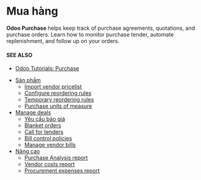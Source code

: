 # Mua hàng

**Odoo Purchase** helps keep track of purchase agreements, quotations, and purchase orders. Learn
how to monitor purchase tender, automate replenishment, and follow up on your orders.

#### SEE ALSO
- [Odoo Tutorials: Purchase](https://www.odoo.com/slides/purchase-23)

* [Sản phẩm](products/)
  * [Import vendor pricelist](products/pricelist.md)
  * [Configure reordering rules](products/reordering.md)
  * [Temporary reordering rules](products/temporary_reordering.md)
  * [Purchase units of measure](products/uom.md)
* [Manage deals](manage_deals/)
  * [Yêu cầu báo giá](manage_deals/rfq.md)
  * [Blanket orders](manage_deals/blanket_orders.md)
  * [Call for tenders](manage_deals/calls_for_tenders.md)
  * [Bill control policies](manage_deals/control_bills.md)
  * [Manage vendor bills](manage_deals/manage.md)
* [Nâng cao](advanced/)
  * [Purchase Analysis report](advanced/analyze.md)
  * [Vendor costs report](advanced/vendor_costs_report.md)
  * [Procurement expenses report](advanced/procurement_expenses_report.md)

